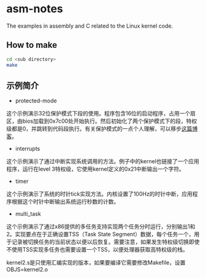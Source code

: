# asm-notes

The examples in assembly and C related to the Linux kernel code.

## How to make

```bash
cd <sub directory>
make
```

## 示例简介

- protected-mode

这个示例演示32位保护模式下段的使用。程序包含16位的启动程序，占用一个扇区，由bios加载到0x7c00处开始执行。然后初始化了两个保护模式下的段，特权级都是0，并跳转到代码段执行。有关保护模式的一点个人理解，可以移步[这篇博客](http://blog.samsong.online/assembly/protected-mode/2017/07/06/configure-protected-mode-in-x86.html)。

- interrupts

这个示例演示了通过中断实现系统调用的方法。例子中的kernel也链接了一个应用程序，运行在level 3特权级，它使用kernel定义的0x21中断输出一个字符。

- timer

这个示例演示了系统的时针tick实现方法。内核设置了100Hz的时针中断，应用程序根据这个时针中断输出系统运行秒数的计数。

- multi_task

这个示例演示了通过x86提供的多任务支持实现两个任务分时运行，分别输出1和2。实现要点在于正确设置TSS（Task State Segment）数据，每个任务一个，用于记录被切换任务的当前状态以便以后恢复。需要注意，如果发生特权级切换即使不使用TSS实现多任务也需要设置一个TSS，以便处理器获取高特权级的栈。

kernel2.s是只使用汇编实现的版本，如果要编译它需要修改Makefile，设置OBJS=kernel2.o